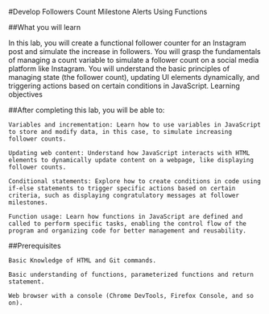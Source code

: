 #Develop Followers Count Milestone Alerts Using Functions

##What you will learn

In this lab, you will create a functional follower counter for an Instagram post and simulate the increase in followers. You will grasp the fundamentals of managing a count variable to simulate a follower count on a social media platform like Instagram. You will understand the basic principles of managing state (the follower count), updating UI elements dynamically, and triggering actions based on certain conditions in JavaScript.
Learning objectives

##After completing this lab, you will be able to:

    Variables and incrementation: Learn how to use variables in JavaScript to store and modify data, in this case, to simulate increasing follower counts.

    Updating web content: Understand how JavaScript interacts with HTML elements to dynamically update content on a webpage, like displaying follower counts.

    Conditional statements: Explore how to create conditions in code using if-else statements to trigger specific actions based on certain criteria, such as displaying congratulatory messages at follower milestones.

    Function usage: Learn how functions in JavaScript are defined and called to perform specific tasks, enabling the control flow of the program and organizing code for better management and reusability.

##Prerequisites

    Basic Knowledge of HTML and Git commands.

    Basic understanding of functions, parameterized functions and return statement.

    Web browser with a console (Chrome DevTools, Firefox Console, and so on).

